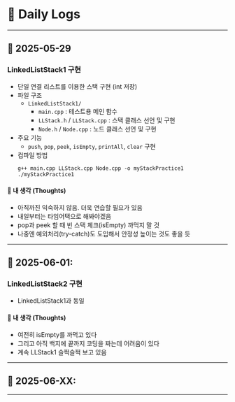 # 📅 **Daily Logs**

---

## 📌 **2025-05-29**

### **LinkedListStack1 구현**

- 단일 연결 리스트를 이용한 스택 구현 (int 저장)
- 파일 구조
  - `LinkedListStack1/`
    - `main.cpp` : 테스트용 메인 함수
    - `LLStack.h` / `LLStack.cpp` : 스택 클래스 선언 및 구현
    - `Node.h` / `Node.cpp` : 노드 클래스 선언 및 구현
- 주요 기능
  - `push`, `pop`, `peek`, `isEmpty`, `printAll`, `clear` 구현
- 컴파일 방법
  ```
  g++ main.cpp LLStack.cpp Node.cpp -o myStackPractice1
  ./myStackPractice1
  ```
#### 💭 **내 생각 (Thoughts)**

- 아직까진 익숙하지 않음. 더욱 연습할 필요가 있음
- 내일부터는 타임어택으로 해봐야겠음
- pop과 peek 할 때 빈 스택 체크(isEmpty) 까먹지 말 것
- 나중엔 예외처리(try-catch)도 도입해서 안정성 높이는 것도 좋을 듯

---

## 📌 **2025-06-01:** 

### **LinkedListStack2 구현**

- LinkedListStack1과 동일

#### 💭 **내 생각 (Thoughts)**

- 여전히 isEmpty를 까먹고 있다
- 그리고 아직 백지에 끝까지 코딩을 짜는데 어려움이 있다
- 계속 LLStack1 슬쩍슬쩍 보고 있음

---

## 📌 **2025-06-XX:** 

---